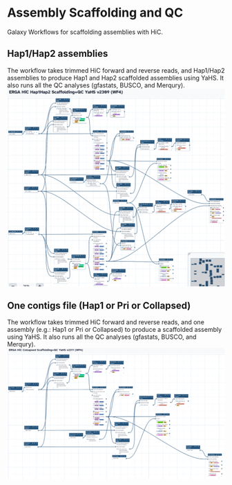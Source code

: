 # Assembly Scaffolding and QC
Galaxy Workflows for scaffolding assemblies with HiC.

## Hap1/Hap2 assemblies
The workflow takes trimmed HiC forward and reverse reads, and Hap1/Hap2 assemblies to produce Hap1 and Hap2 scaffolded assemblies using YaHS. It also runs all the QC analyses (gfastats, BUSCO, and Merqury).
![ScafHap1Hap2](pics/Scaf_yahs_h1h2_2309.png)

## One contigs file (Hap1 or Pri or Collapsed)
The workflow takes trimmed HiC forward and reverse reads, and one assembly (e.g.: Hap1 or Pri or Collapsed) to produce a scaffolded assembly using YaHS. It also runs all the QC analyses (gfastats, BUSCO, and Merqury).
![ScafHap1Hap2](pics/Scaf_yahs_pri_2311.png)
